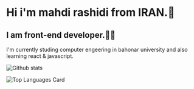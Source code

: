### 
 <h1>Hi i'm mahdi rashidi from IRAN.🙌</h1>
    <h2>I am front-end developer.👨‍💻</h2>
    <P>I'm currently studing computer engeering in bahonar university and also learning react & javascript.</p>
    
    
    
![Github stats](https://github-readme-stats.vercel.app/api?username=side-26&theme=github_dark&show_icons=true&count_private=true)

![Top Languages Card](https://github-readme-stats.vercel.app/api/top-langs/?username=side-26&layout=compact)


<!--
**side-26/side-26** is a ✨ _special_ ✨ repository because its `README.md` (this file) appears on your GitHub profile.

Here are some ideas to get you started:

- 🔭 I’m currently working on react
- 🌱 I’m currently learning react
- 👯 I’m looking to collaborate on ...
- 🤔 I’m looking for help with ...
- 💬 Ask me about ...
- 📫 How to reach me: ...
- 😄 Pronouns: ...
- ⚡ Fun fact: ...
-->
